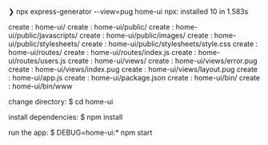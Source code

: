 ❯ npx express-generator --view=pug home-ui
npx: installed 10 in 1.583s

   create : home-ui/
   create : home-ui/public/
   create : home-ui/public/javascripts/
   create : home-ui/public/images/
   create : home-ui/public/stylesheets/
   create : home-ui/public/stylesheets/style.css
   create : home-ui/routes/
   create : home-ui/routes/index.js
   create : home-ui/routes/users.js
   create : home-ui/views/
   create : home-ui/views/error.pug
   create : home-ui/views/index.pug
   create : home-ui/views/layout.pug
   create : home-ui/app.js
   create : home-ui/package.json
   create : home-ui/bin/
   create : home-ui/bin/www

   change directory:
     $ cd home-ui

   install dependencies:
     $ npm install

   run the app:
     $ DEBUG=home-ui:* npm start
